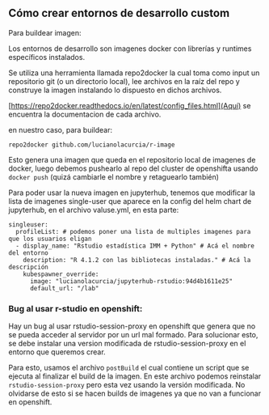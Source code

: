 ## Cómo crear entornos de desarrollo custom
Para buildear imagen:

Los entornos de desarrollo son imagenes docker con librerías y runtimes específicos instalados.

Se utiliza una herramienta llamada repo2docker la cual toma como input un repositorio git (o un directorio local), lee archivos en la raíz del repo y construye la imagen instalando lo dispuesto en dichos archivos.

[https://repo2docker.readthedocs.io/en/latest/config_files.html](Aquí) se encuentra la documentacion de cada archivo.

en nuestro caso, para buildear:

```
repo2docker github.com/lucianolacurcia/r-image
```

Esto genera una imagen que queda en el repositorio local de imagenes de docker, luego debemos pushearlo al repo del cluster de openshifta usando `docker push` (quizá cambiarle el nombre y retaguearlo también)

Para poder usar la nueva imagen en jupyterhub, tenemos que modificar la lista de imagenes single-user que aparece en la config del helm chart de jupyterhub, en el archivo valuse.yml, en esta parte:

```
singleuser:
  profileList: # podemos poner una lista de multiples imagenes para que los usuarios eligan
  - display_name: "Rstudio estadística IMM + Python" # Acá el nombre del entorno
    description: "R 4.1.2 con las bibliotecas instaladas." # Acá la descripción
    kubespawner_override:
      image: "lucianolacurcia/jupyterhub-rstudio:94d4b1611e25"
      default_url: "/lab"
```


### Bug al usar r-studio en openshift:
Hay un bug al usar rstudio-session-proxy en openshift que genera que no se pueda acceder al servidor por un url mal formado. Para solucionar esto, se debe instalar una version modificada de rstudio-session-proxy en el entorno que queremos crear.

Para esto, usamos el archivo `postBuild` el cual contiene un script que se ejecuta al finalizar el build de la imagen. En este archivo podemos reinstalar `rstudio-session-proxy`  pero esta vez usando la versión modificada. No olvidarse de esto si se hacen builds de imagenes ya que no van a funcionar en openshift.


